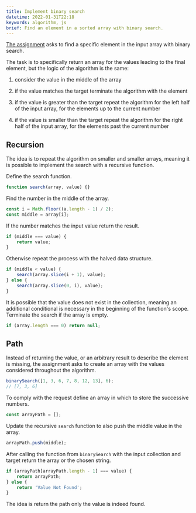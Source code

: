 ```yaml
---
title: Implement binary search
datetime: 2022-01-31T22:18
keywords: algorithm, js
brief: Find an element in a sorted array with binary search.
---
```


[The assignment](https://www.freecodecamp.org/learn/coding-interview-prep/algorithms/implement-binary-search) asks to find a specific element in the input array with binary search.

The task is to specifically return an array for the values leading to the final element, but the logic of the algorithm is the same:

1. consider the value in the middle of the array

2. if the value matches the target terminate the algorithm with the element

3. if the value is greater than the target repeat the algorithm for the left half of the input array, for the elements up to the current number

4. if the value is smaller than the target repeat the algorithm for the right half of the input array, for the elements past the current number

## Recursion

The idea is to repeat the algorithm on smaller and smaller arrays, meaning it is possible to implement the search with a recursive function.

Define the search function.

```js
function search(array, value) {}
```

Find the number in the middle of the array.

```js
const i = Math.floor((a.length - 1) / 2);
const middle = array[i];
```

If the number matches the input value return the result.

```js
if (middle === value) {
	return value;
}
```

Otherwise repeat the process with the halved data structure.

```js
if (middle < value) {
	search(array.slice(i + 1), value);
} else {
	search(array.slice(0, i), value);
}
```

It is possible that the value does not exist in the collection, meaning an additional conditional is necessary in the beginning of the function's scope. Terminate the search if the array is empty.

```js
if (array.length === 0) return null;
```

## Path

Instead of returning the value, or an arbitrary result to describe the element is missing, the assignment asks to create an array with the values considered throughout the algorithm.

```js
binarySearch([1, 3, 6, 7, 8, 12, 13], 6);
// [7, 3, 6]
```

To comply with the request define an array in which to store the successive numbers.

```js
const arrayPath = [];
```

Update the recursive `search` function to also push the middle value in the array.

```js
arrayPath.push(middle);
```

After calling the function from `binarySearch` with the input collection and target return the array or the chosen string.

```js
if (arrayPath[arrayPath.length - 1] === value) {
	return arrayPath;
} else {
	return 'Value Not Found';
}
```

The idea is return the path only the value is indeed found.
